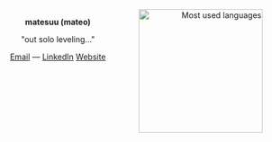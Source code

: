 <a href="https://github-readme-stats.vercel.app/api/top-langs/?username=matesuu&hide=html,ruby,roff&langs_count=10&layout=compact&theme=dark&hide_border=true&bg_color=0D1117" align="right">
  <img src="https://github-readme-stats.vercel.app/api/top-langs/?username=matesuu&hide=html,ruby,roff&langs_count=10&layout=compact&theme=dark&hide_border=true&bg_color=0D1117" height="220px" align="right" alt="Most used languages">
</a>

<p align="center"><strong>matesuu (mateo)</strong></p>

<p align="center">
  "out solo leveling..."
</p>

<p align="center">
  <a href="mailto:aladomateo@gmail.com">Email</a> —
  <a href="https://linkedin.com/in/mateoalado">LinkedIn</a>
  <a href = "https://matesuu.github.io/">Website</a>
</p>

